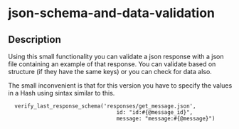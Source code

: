 # json-schema-and-data-validation

## Description

Using this small functionality you can validate a json response with a json file containing an example of that response.
You can validate based on structure (if they have the same keys) or you can check for data also. 

The small inconvenient is that for this version you have to specify the values in a Hash using sintax similar to this.

````
  verify_last_response_schema('responses/get_message.json',
                                  id: "id:#{@message_id}",
                                  message: "message:#{@message}")
````
